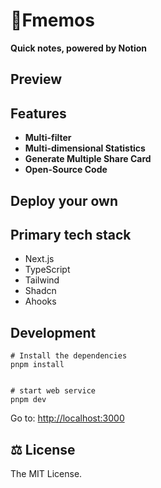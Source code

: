 # **💭Fmemos** 
**Quick notes, powered by Notion**
## Preview


## Features

- **Multi-filter**
- **Multi-dimensional Statistics**
- **Generate Multiple Share Card**
- **Open-Source Code**


## Deploy your own




   

## Primary tech stack

- Next.js
- TypeScript
- Tailwind
- Shadcn
- Ahooks

## Development

```
# Install the dependencies
pnpm install


# start web service
pnpm dev
```

Go to: [http://localhost:3000](http://localhost:3000/)

## ⚖️ License

The MIT License.

